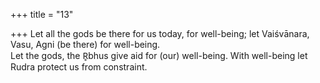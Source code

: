 +++
title = "13"

+++
Let all the gods be there for us today, for well-being; let Vaiśvānara,  Vasu, Agni (be there) for well-being.  
Let the gods, the R̥bhus give aid for (our) well-being. With well-being  let Rudra protect us from constraint.  